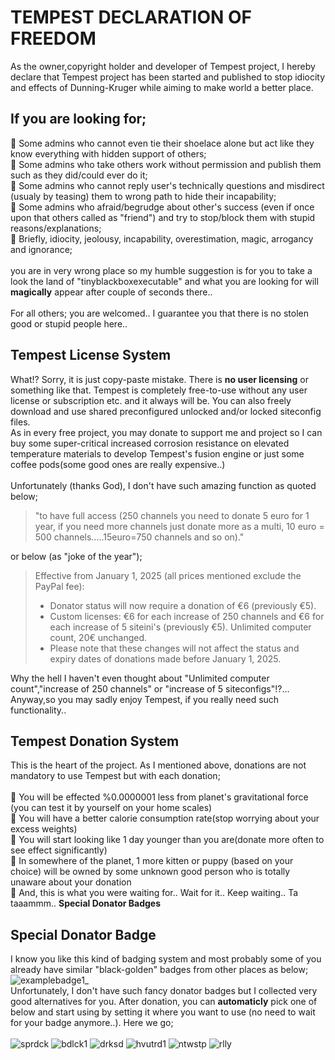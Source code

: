# TEMPEST DECLARATION OF FREEDOM

As the owner,copyright holder and developer of Tempest project, I hereby declare that Tempest project has been started and published to stop idiocity and effects of Dunning-Kruger while aiming to make world a better place.
<br>
## If you are looking for;
🔸 Some admins who cannot even tie their shoelace alone but act like they know everything with hidden support of others;
<br>🔸 Some admins who take others work without permission and publish them such as they did/could ever do it;
<br>🔸 Some admins who cannot reply user's technically questions and misdirect (usualy by teasing) them to wrong path to hide their incapability;
<br>🔸 Some admins who afraid/begrudge about other's success (even if once upon that others called as "friend") and try to stop/block them with stupid reasons/explanations;
<br>🔸 Briefly, idiocity, jeolousy, incapability, overestimation, magic, arrogancy and ignorance;
<br><br>you are in very wrong place so my humble suggestion is for you to take a look the land of "tinyblackboxexecutable" and what you are looking for will **magically** appear after couple of seconds there.. 
<br><br>For all others; you are welcomed.. I guarantee you that there is no stolen good or stupid people here..
## Tempest License System
What!? Sorry, it is just copy-paste mistake. There is **no user licensing** or something like that. Tempest is completely free-to-use without any user license or subscription etc. and it always will be. You can also freely download and use shared preconfigured unlocked and/or locked siteconfig files.
<br>As in every free project, you may donate to support me and project so I can buy some super-critical increased corrosion resistance on elevated temperature materials to develop Tempest's fusion engine or just some coffee pods(some good ones are really expensive..)
<br><br>Unfortunately (thanks God), I don't have such amazing function as quoted below;<br>
>"to have full access (250 channels you need to donate 5 euro for 1 year, if you need more channels just donate more as a multi, 10 euro = 500 channels.....15euro=750 channels and so on)."
>
or below (as "joke of the year");<br>
>Effective from January 1, 2025 (all prices mentioned exclude the PayPal fee):
>* Donator status will now require a donation of €6 (previously €5).
>* Custom licenses: €6 for each increase of 250 channels and €6 for each increase of 5 siteini's (previously €5). Unlimited computer count, 20€ unchanged.
>* Please note that these changes will not affect the status and expiry dates of donations made before January 1, 2025.
>
Why the hell I haven't even thought about "Unlimited computer count","increase of 250 channels" or "increase of 5 siteconfigs"!?... Anyway,so you may sadly enjoy Tempest, if you really need such functionality.. 
## Tempest Donation System
This is the heart of the project. As I mentioned above, donations are not mandatory to use Tempest but with each donation;<br>
<br>🔹 You will be effected %0.0000001 less from planet's gravitational force (you can test it by yourself on your home scales)
<br>🔹 You will have a better calorie consumption rate(stop worrying about your excess weights)
<br>🔹 You will start looking like 1 day younger than you are(donate more often to see effect significantly)
<br>🔹 In somewhere of the planet, 1 more kitten or puppy (based on your choice) will be owned by some unknown good person who is totally unaware about your donation 
<br>🔹 And, this is what you were waiting for.. Wait for it.. Keep waiting.. Ta taaammm.. **Special Donator Badges**
## Special Donator Badge
I know you like this kind of badging system and most probably some of you already have similar "black-golden" badges from other places as below;<br>
![examplebadge1_](https://user-images.githubusercontent.com/97025515/150074538-a9c036fd-f624-4729-9da9-30387487e2a7.jpg)
<br>Unfortunately, I don't have such fancy donator badges but I collected very good alternatives for you. After donation, you can **automaticly** pick one of below and start using by setting it where you want to use (no need to wait for your badge anymore..). Here we go;<br><br>
![sprdck](https://user-images.githubusercontent.com/97025515/150075723-26e5ec8c-0fdf-4dd7-b607-b1debdc9898b.jpg)
![bdlck1](https://user-images.githubusercontent.com/97025515/150075927-e872cde3-0711-4f5e-b674-4d814c1847e1.jpg)
![drksd](https://user-images.githubusercontent.com/97025515/150075728-1c61c58f-2a84-4f29-a23e-3c3ce20101af.jpg)
![hvutrd1](https://user-images.githubusercontent.com/97025515/150081273-882fd4c1-e7a7-4619-b994-bccb2d1933a0.jpg)
![ntwstp](https://user-images.githubusercontent.com/97025515/150075732-5055fd0a-8152-4f0b-a6e5-219d8175748a.jpg)
![rlly](https://user-images.githubusercontent.com/97025515/150089447-7c5660ef-fe8e-40e6-8d28-62dc04ec5912.jpg)

